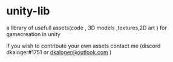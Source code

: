 # unity-lib
a library of usefull assets(code , 3D models ,textures,2D art ) for gamecreation in unity

if you wish to contribute your own assets contact me (discord dkaloger#1751 or dkaloger@outlook.com ) 
